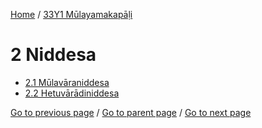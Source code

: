 
[Home](/) / [33Y1 Mūlayamakapāḷi](/tipitaka/33Y1.md)

# 2 Niddesa

* [2.1 Mūlavāraniddesa](/tipitaka/33Y1/2/2.1.md)
* [2.2 Hetuvārādiniddesa](/tipitaka/33Y1/2/2.2.md)

[Go to previous page](/tipitaka/33Y1/1/1.2.md) / [Go to parent page](/tipitaka/33Y1/0.md) / [Go to next page](/tipitaka/33Y1/2/2.1.md)


